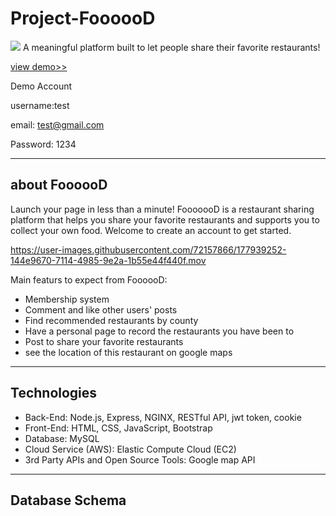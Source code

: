 # Project-FoooooD
![](https://i.imgur.com/3SIrSWY.jpg)
A meaningful platform built to let people share their favorite restaurants!

[view demo>>](http://3.115.203.170/admin/index.html)

Demo Account 

username:test

email: test@gmail.com

Password: 1234


---

## about FoooooD
Launch your page in less than a minute! FooooooD is a restaurant sharing platform that helps you share your favorite restaurants and supports you to collect your own food. Welcome to create an account to get started.




https://user-images.githubusercontent.com/72157866/177939252-144e9670-7114-4985-9e2a-1b55e44f440f.mov





Main featurs to expect from FoooooD:
* Membership system
* Comment and like other users' posts
* Find recommended restaurants by county
* Have a personal page to record the restaurants you have been to
* Post to share your favorite restaurants
* see the location of this restaurant on google maps

---
## Technologies
* Back-End: Node.js, Express, NGINX, RESTful API, jwt token, cookie
* Front-End: HTML, CSS, JavaScript, Bootstrap
* Database: MySQL
* Cloud Service (AWS): Elastic Compute Cloud (EC2)
* 3rd Party APIs and Open Source Tools: Google map API



---
## Database Schema
